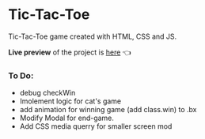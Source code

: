 # Tic-Tac-Toe

Tic-Tac-Toe game created with HTML, CSS and JS.

**Live preview** of the project is [here](https://dr3wsky.github.io/tic-tac-toe/) :point_left:


### To Do:
* debug checkWin
* Imolement logic for cat's game
* add animation for winning game (add class.win) to .bx
* Modify Modal for end-game.
* Add CSS media querry for smaller screen mod

